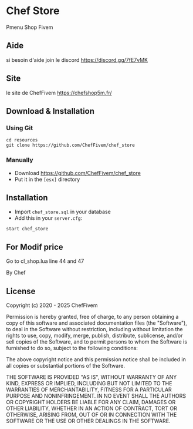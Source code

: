 # Chef Store
Pmenu Shop Fivem
## Aide
si besoin d'aide join le discord
https://discord.gg/7fE7vMK

## Site
le site de ChefFivem
https://chefshop5m.fr/

## Download & Installation

### Using Git
```
cd resources
git clone https://github.com/ChefFivem/chef_store
```

### Manually
- Download https://github.com/ChefFivem/chef_store
- Put it in the `[esx]` directory

## Installation
- Import `chef_store.sql` in your database
- Add this in your `server.cfg`:

```
start chef_store
```

## For Modif price ##
Go to cl_shop.lua
line 44 and 47

By Chef

## License

Copyright (c) 2020 - 2025 ChefFivem

Permission is hereby granted, free of charge, to any person obtaining a copy
of this software and associated documentation files (the "Software"), to deal
in the Software without restriction, including without limitation the rights
to use, copy, modify, merge, publish, distribute, sublicense, and/or sell
copies of the Software, and to permit persons to whom the Software is
furnished to do so, subject to the following conditions:

The above copyright notice and this permission notice shall be included in all
copies or substantial portions of the Software.

THE SOFTWARE IS PROVIDED "AS IS", WITHOUT WARRANTY OF ANY KIND, EXPRESS OR
IMPLIED, INCLUDING BUT NOT LIMITED TO THE WARRANTIES OF MERCHANTABILITY,
FITNESS FOR A PARTICULAR PURPOSE AND NONINFRINGEMENT. IN NO EVENT SHALL THE
AUTHORS OR COPYRIGHT HOLDERS BE LIABLE FOR ANY CLAIM, DAMAGES OR OTHER
LIABILITY, WHETHER IN AN ACTION OF CONTRACT, TORT OR OTHERWISE, ARISING FROM,
OUT OF OR IN CONNECTION WITH THE SOFTWARE OR THE USE OR OTHER DEALINGS IN THE
SOFTWARE.
